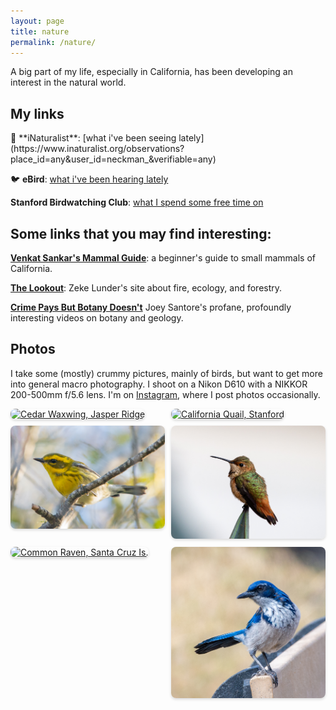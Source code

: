 ```yaml
---
layout: page
title: nature
permalink: /nature/
---
```


A big part of my life, especially in California, has been developing an interest in the natural world.
<h2> My links </h2>
🌳 **iNaturalist**: [what i've been seeing lately](https://www.inaturalist.org/observations?place_id=any&user_id=neckman_&verifiable=any) 

🐦 **eBird**: [what i've been hearing lately](https://ebird.org/profile/Mjg4ODc5Ng) 

**Stanford Birdwatching Club**: [what I spend some free time on](https://birding.stanford.edu) 

<h2> Some links that you may find interesting: </h2> 

**[Venkat Sankar's Mammal Guide](https://docs.google.com/document/d/13VZ1gZYuFIOnpT4Z-XshsTTrP7vQyoIm2ykCDOXAnhM/edit?pli=1&tab=t.wmzdiyxjnbmt)**: a beginner's guide to small mammals of California. 

**[The Lookout](https://the-lookout.org/)**: Zeke Lunder's site about fire, ecology, and forestry. 

**[Crime Pays But Botany Doesn't](https://www.youtube.com/channel/UC3CBOpT2-NRvoc2ecFMDCsA?themeRefresh=1)** Joey Santore's profane, profoundly interesting videos on botany and geology. 

<h2>Photos</h2>

I take some (mostly) crummy pictures, mainly of birds, but want to get more into general macro photography. I shoot on a Nikon D610 with a NIKKOR 200-500mm f/5.6 lens. I'm on [Instagram](https://www.instagram.com/neckman.aves/), where I post photos occasionally.

<div class="gallery">
  <a href="/assets/birdgallery/20250125-JROO-4.jpg" data-lightbox="bird-gallery" data-title="Cedar Waxwing, Jasper Ridge">
    <img src="/assets/birdgallery/20250125-JROO-4.jpg" alt="Cedar Waxwing, Jasper Ridge">
  </a>
  <a href="/assets/birdgallery/20241216-farm-06.jpg" data-lightbox="bird-gallery" data-title="California Quail, Stanford">
    <img src="/assets/birdgallery/20241216-farm-06.jpg" alt="California Quail, Stanford">
  </a>
  <a href="/assets/birdgallery/20241018_towa-3.jpg" data-lightbox="bird-gallery" data-title="Townsend's Warbler, San Mateo Co.">
    <img src="/assets/birdgallery/20241018_towa-3.jpg" alt="Townsend's Warbler, San Mateo Co.">
  </a>
  <a href="/assets/birdgallery/20240915_alhu-3.jpg" data-lightbox="bird-gallery" data-title="Allen's Hummingbird, Santa Cruz Is.">
    <img src="/assets/birdgallery/20240915_alhu-3.jpg" alt="Allen's Hummingbird, Santa Cruz Is.">
  </a>
  <a href="/assets/birdgallery/20240915_cora.jpg" data-lightbox="bird-gallery" data-title="Common Raven, Santa Cruz Is.">
    <img src="/assets/birdgallery/20240915_cora.jpg" alt="Common Raven, Santa Cruz Is.">
  </a>
  <a href="/assets/birdgallery/20240915_isja-1.jpg" data-lightbox="bird-gallery" data-title="Island Scrub-jay, Santa Cruz Is.">
    <img src="/assets/birdgallery/20240915_isja-1.jpg" alt="Island Scrub-jay, Santa Cruz Is.">
  </a>
</div>

<style>
.gallery {
  display: grid;
  grid-template-columns: repeat(auto-fit, minmax(200px, 1fr));
  gap: 10px;
  margin-top: 1em;
}
.gallery img {
  width: 100%;
  border-radius: 8px;
  box-shadow: 0 2px 4px rgba(0,0,0,0.15);
  transition: transform 0.2s;
}
.gallery img:hover {
  transform: scale(1.03);
}
</style>

